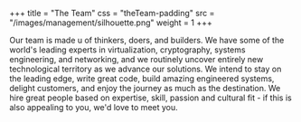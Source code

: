 +++
title = "The Team"
css = "theTeam-padding"
src = "/images/management/silhouette.png"
weight = 1
+++

Our team is made u of thinkers, doers, and builders. We have some of the world's leading experts in virtualization, cryptography, systems engineering, and networking, and we routinely uncover entirely new technological territory as we advance our solutions. We intend to stay on the leading edge, write great code, build amazing engineered systems, delight customers, and enjoy the journey as much as the destination.  We hire great people based on expertise, skill, passion and cultural fit - if this is also appealing to you, we'd love to meet you.